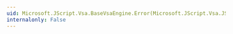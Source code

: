 ```yaml
---
uid: Microsoft.JScript.Vsa.BaseVsaEngine.Error(Microsoft.JScript.Vsa.JSVsaError)
internalonly: False
---
```

